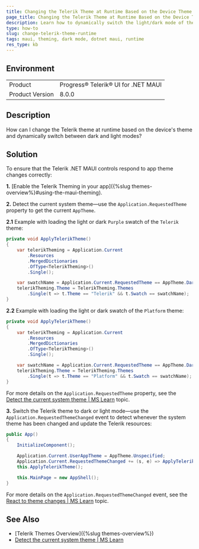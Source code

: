 ```yaml
---
title: Changing the Telerik Theme at Runtime Based on the Device Theme
page_title: Changing the Telerik Theme at Runtime Based on the Device Theme - .NET MAUI Knowledge Base
description: Learn how to dynamically switch the light/dark mode of the Telerik theme based on the theme of the target device.
type: how-to
slug: change-telerik-theme-runtime
tags: maui, theming, dark mode, dotnet maui, runtime
res_type: kb
---
```


## Environment

<table>
	<tbody>
    <tr>
      <td>Product</td>
      <td>Progress® Telerik® UI for .NET MAUI</td>
    </tr>
  	<tr>
  		<td>Product Version</td>
  		<td>8.0.0</td>
  	</tr>
	</tbody>
</table>

## Description

How can I change the Telerik theme at runtime based on the device's theme and dynamically switch between dark and light modes?

## Solution

To ensure that the Telerik .NET MAUI controls respond to app theme changes correctly:

**1.** [Enable the Telerik Theming in your app]({%slug themes-overview%}#using-the-maui-theming).

**2.** Detect the current system theme&mdash;use the `Application.RequestedTheme` property to get the current `AppTheme`.

**2.1** Example with loading the light or dark `Purple` swatch of the `Telerik` theme:

```C#
private void ApplyTelerikTheme()
{
    var telerikTheming = Application.Current
        .Resources
        .MergedDictionaries
        .OfType<TelerikTheming>()
        .Single();

    var swatchName = Application.Current.RequestedTheme == AppTheme.Dark ? "Purple Dark" : "Purple";
    telerikTheming.Theme = TelerikTheming.Themes
        .Single(t => t.Theme == "Telerik" && t.Swatch == swatchName);
}
```

**2.2** Example with loading the light or dark swatch of the `Platform` theme:

```C#
private void ApplyTelerikTheme()
{
    var telerikTheming = Application.Current
        .Resources
        .MergedDictionaries
        .OfType<TelerikTheming>()
        .Single();

    var swatchName = Application.Current.RequestedTheme == AppTheme.Dark ? "Dark" : "Light";
    telerikTheming.Theme = TelerikTheming.Themes
        .Single(t => t.Theme == "Platform" && t.Swatch == swatchName);
}
```

For more details on the `Application.RequestedTheme` property, see the <a href="https://learn.microsoft.com/en-us/dotnet/maui/user-interface/system-theme-changes?view=net-maui-8.0#detect-the-current-system-theme" target="_blank">Detect the current system theme | MS Learn</a> topic.

**3.** Switch the Telerik theme to dark or light mode&mdash;use the `Application.RequestedThemeChanged` event to detect whenever the system theme has been changed and update the Telerik resources:

```C#
public App()
{
    InitializeComponent();

    Application.Current.UserAppTheme = AppTheme.Unspecified;
    Application.Current.RequestedThemeChanged += (s, e) => ApplyTelerikTheme();
    this.ApplyTelerikTheme();

    this.MainPage = new AppShell();
}
```

For more details on the `Application.RequestedThemeChanged` event, see the <a href="https://learn.microsoft.com/en-us/dotnet/maui/user-interface/system-theme-changes?view=net-maui-8.0#react-to-theme-changes" target="_blank">React to theme changes | MS Learn</a> topic.

## See Also

- [Telerik Themes Overview]({%slug themes-overview%})
- <a href="https://learn.microsoft.com/en-us/dotnet/maui/user-interface/system-theme-changes?view=net-maui-8.0#detect-the-current-system-theme" target="_blank">Detect the current system theme | MS Learn</a>
